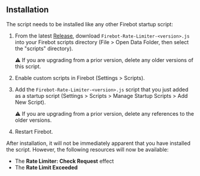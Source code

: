 ## Installation

The script needs to be installed like any other Firebot startup script:

1. From the latest [Release](https://github.com/TheStaticMage/firebot-rate-limiter/releases), download `Firebot-Rate-Limiter-<version>.js` into your Firebot scripts directory (File &gt; Open Data Folder, then select the "scripts" directory).

    :warning: If you are upgrading from a prior version, delete any older versions of this script.

2. Enable custom scripts in Firebot (Settings &gt; Scripts).

3. Add the `Firebot-Rate-Limiter-<version>.js` script that you just added as a startup script (Settings &gt; Scripts &gt; Manage Startup Scripts &gt; Add New Script).

    :warning: If you are upgrading from a prior version, delete any references to the older versions.

4. Restart Firebot.

After installation, it will not be immediately apparent that you have installed the script. However, the following resources will now be available:

- The **Rate Limiter: Check Request** effect
- The **Rate Limit Exceeded**
